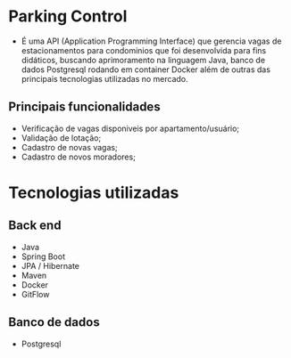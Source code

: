 # Parking Control
- É uma API (Application Programming Interface) que gerencia vagas de estacionamentos para condominios que foi desenvolvida para fins didáticos, buscando aprimoramento na linguagem Java, banco de dados Postgresql rodando em container Docker além de outras das principais tecnologias utilizadas no mercado.

## Principais funcionalidades
- Verificação de vagas disponiveis por apartamento/usuário;
- Validação de lotação;
- Cadastro de novas vagas;
- Cadastro de novos moradores;

# Tecnologias utilizadas
## Back end
- Java
- Spring Boot
- JPA / Hibernate
- Maven
- Docker
- GitFlow
## Banco de dados
- Postgresql
